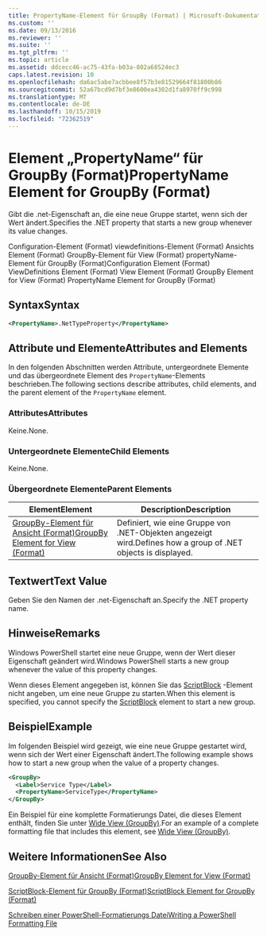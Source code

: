 ```yaml
---
title: PropertyName-Element für GroupBy (Format) | Microsoft-Dokumentation
ms.custom: ''
ms.date: 09/13/2016
ms.reviewer: ''
ms.suite: ''
ms.tgt_pltfrm: ''
ms.topic: article
ms.assetid: ddcecc46-ac75-43fa-b03a-802a68524ec3
caps.latest.revision: 10
ms.openlocfilehash: da6ac5abe7acbbee8f57b3e81529664f81800b86
ms.sourcegitcommit: 52a67bcd9d7bf3e8600ea4302d1fa8970ff9c998
ms.translationtype: MT
ms.contentlocale: de-DE
ms.lasthandoff: 10/15/2019
ms.locfileid: "72362519"
---
```

# <a name="propertyname-element-for-groupby-format"></a><span data-ttu-id="5d779-102">Element „PropertyName“ für GroupBy (Format)</span><span class="sxs-lookup"><span data-stu-id="5d779-102">PropertyName Element for GroupBy (Format)</span></span>

<span data-ttu-id="5d779-103">Gibt die .net-Eigenschaft an, die eine neue Gruppe startet, wenn sich der Wert ändert.</span><span class="sxs-lookup"><span data-stu-id="5d779-103">Specifies the .NET property that starts a new group whenever its value changes.</span></span>

<span data-ttu-id="5d779-104">Configuration-Element (Format) viewdefinitions-Element (Format) Ansichts Element (Format) GroupBy-Element für View (Format) propertyName-Element für GroupBy (Format)</span><span class="sxs-lookup"><span data-stu-id="5d779-104">Configuration Element (Format) ViewDefinitions Element (Format) View Element (Format) GroupBy Element for View (Format) PropertyName Element for GroupBy (Format)</span></span>

## <a name="syntax"></a><span data-ttu-id="5d779-105">Syntax</span><span class="sxs-lookup"><span data-stu-id="5d779-105">Syntax</span></span>

```xml
<PropertyName>.NetTypeProperty</PropertyName>
```

## <a name="attributes-and-elements"></a><span data-ttu-id="5d779-106">Attribute und Elemente</span><span class="sxs-lookup"><span data-stu-id="5d779-106">Attributes and Elements</span></span>

<span data-ttu-id="5d779-107">In den folgenden Abschnitten werden Attribute, untergeordnete Elemente und das übergeordnete Element des `PropertyName`-Elements beschrieben.</span><span class="sxs-lookup"><span data-stu-id="5d779-107">The following sections describe attributes, child elements, and the parent element of the `PropertyName` element.</span></span>

### <a name="attributes"></a><span data-ttu-id="5d779-108">Attributes</span><span class="sxs-lookup"><span data-stu-id="5d779-108">Attributes</span></span>

<span data-ttu-id="5d779-109">Keine.</span><span class="sxs-lookup"><span data-stu-id="5d779-109">None.</span></span>

### <a name="child-elements"></a><span data-ttu-id="5d779-110">Untergeordnete Elemente</span><span class="sxs-lookup"><span data-stu-id="5d779-110">Child Elements</span></span>

<span data-ttu-id="5d779-111">Keine.</span><span class="sxs-lookup"><span data-stu-id="5d779-111">None.</span></span>

### <a name="parent-elements"></a><span data-ttu-id="5d779-112">Übergeordnete Elemente</span><span class="sxs-lookup"><span data-stu-id="5d779-112">Parent Elements</span></span>

|<span data-ttu-id="5d779-113">Element</span><span class="sxs-lookup"><span data-stu-id="5d779-113">Element</span></span>|<span data-ttu-id="5d779-114">Description</span><span class="sxs-lookup"><span data-stu-id="5d779-114">Description</span></span>|
|-------------|-----------------|
|[<span data-ttu-id="5d779-115">GroupBy-Element für Ansicht (Format)</span><span class="sxs-lookup"><span data-stu-id="5d779-115">GroupBy Element for View (Format)</span></span>](./groupby-element-for-view-format.md)|<span data-ttu-id="5d779-116">Definiert, wie eine Gruppe von .NET-Objekten angezeigt wird.</span><span class="sxs-lookup"><span data-stu-id="5d779-116">Defines how a group of .NET objects is displayed.</span></span>|

## <a name="text-value"></a><span data-ttu-id="5d779-117">Textwert</span><span class="sxs-lookup"><span data-stu-id="5d779-117">Text Value</span></span>

<span data-ttu-id="5d779-118">Geben Sie den Namen der .net-Eigenschaft an.</span><span class="sxs-lookup"><span data-stu-id="5d779-118">Specify the .NET property name.</span></span>

## <a name="remarks"></a><span data-ttu-id="5d779-119">Hinweise</span><span class="sxs-lookup"><span data-stu-id="5d779-119">Remarks</span></span>

<span data-ttu-id="5d779-120">Windows PowerShell startet eine neue Gruppe, wenn der Wert dieser Eigenschaft geändert wird.</span><span class="sxs-lookup"><span data-stu-id="5d779-120">Windows PowerShell starts a new group whenever the value of this property changes.</span></span>

<span data-ttu-id="5d779-121">Wenn dieses Element angegeben ist, können Sie das [ScriptBlock](./scriptblock-element-for-groupby-format.md) -Element nicht angeben, um eine neue Gruppe zu starten.</span><span class="sxs-lookup"><span data-stu-id="5d779-121">When this element is specified, you cannot specify the [ScriptBlock](./scriptblock-element-for-groupby-format.md) element to start a new group.</span></span>

## <a name="example"></a><span data-ttu-id="5d779-122">Beispiel</span><span class="sxs-lookup"><span data-stu-id="5d779-122">Example</span></span>

<span data-ttu-id="5d779-123">Im folgenden Beispiel wird gezeigt, wie eine neue Gruppe gestartet wird, wenn sich der Wert einer Eigenschaft ändert.</span><span class="sxs-lookup"><span data-stu-id="5d779-123">The following example shows how to start a new group when the value of a property changes.</span></span>

```xml
<GroupBy>
  <Label>Service Type</Label>
  <PropertyName>ServiceType</PropertyName>
</GroupBy>

```

<span data-ttu-id="5d779-124">Ein Beispiel für eine komplette Formatierungs Datei, die dieses Element enthält, finden Sie unter [Wide View (GroupBy)](./wide-view-groupby.md).</span><span class="sxs-lookup"><span data-stu-id="5d779-124">For an example of a complete formatting file that includes this element, see [Wide View (GroupBy)](./wide-view-groupby.md).</span></span>

## <a name="see-also"></a><span data-ttu-id="5d779-125">Weitere Informationen</span><span class="sxs-lookup"><span data-stu-id="5d779-125">See Also</span></span>

[<span data-ttu-id="5d779-126">GroupBy-Element für Ansicht (Format)</span><span class="sxs-lookup"><span data-stu-id="5d779-126">GroupBy Element for View (Format)</span></span>](./groupby-element-for-view-format.md)

[<span data-ttu-id="5d779-127">ScriptBlock-Element für GroupBy (Format)</span><span class="sxs-lookup"><span data-stu-id="5d779-127">ScriptBlock Element for GroupBy (Format)</span></span>](./scriptblock-element-for-groupby-format.md)

[<span data-ttu-id="5d779-128">Schreiben einer PowerShell-Formatierungs Datei</span><span class="sxs-lookup"><span data-stu-id="5d779-128">Writing a PowerShell Formatting File</span></span>](./writing-a-powershell-formatting-file.md)

